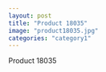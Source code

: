 ```yaml
---
layout: post
title: "Product 18035"
image: "product18035.jpg"
categories: "category1"
---
```

Product 18035
